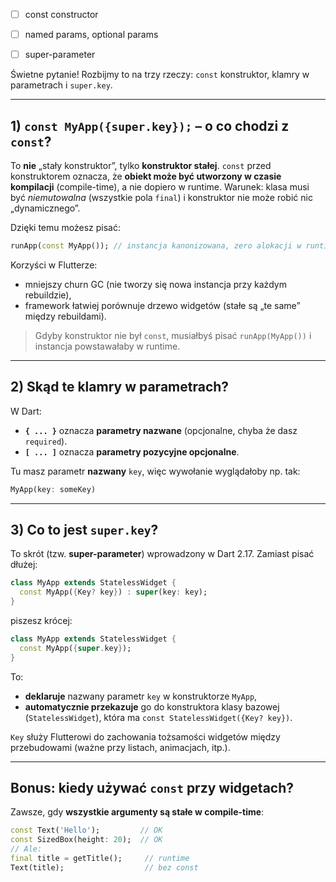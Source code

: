 - [ ] const constructor
- [ ] named params, optional params
- [ ] super-parameter


Świetne pytanie! Rozbijmy to na trzy rzeczy: `const` konstruktor, klamry w parametrach i `super.key`.

---

## 1) `const MyApp({super.key});` – o co chodzi z `const`?

To **nie** „stały konstruktor”, tylko **konstruktor stałej**.
`const` przed konstruktorem oznacza, że **obiekt może być utworzony w czasie kompilacji** (compile-time), a nie dopiero w runtime. Warunek: klasa musi być *niemutowalna* (wszystkie pola `final`) i konstruktor nie może robić nic „dynamicznego”.

Dzięki temu możesz pisać:

```dart
runApp(const MyApp()); // instancja kanonizowana, zero alokacji w runtime
```

Korzyści w Flutterze:

* mniejszy churn GC (nie tworzy się nowa instancja przy każdym rebuildzie),
* framework łatwiej porównuje drzewo widgetów (stałe są „te same” między rebuildami).

> Gdyby konstruktor nie był `const`, musiałbyś pisać `runApp(MyApp())` i instancja powstawałaby w runtime.

---

## 2) Skąd te **klamry** w parametrach?

W Dart:

* **`{ ... }`** oznacza **parametry nazwane** (opcjonalne, chyba że dasz `required`).
* **`[ ... ]`** oznacza **parametry pozycyjne opcjonalne**.

Tu masz parametr **nazwany** `key`, więc wywołanie wyglądałoby np. tak:

```dart
MyApp(key: someKey)
```

---

## 3) Co to jest `super.key`?

To skrót (tzw. **super-parameter**) wprowadzony w Dart 2.17.
Zamiast pisać dłużej:

```dart
class MyApp extends StatelessWidget {
  const MyApp({Key? key}) : super(key: key);
}
```

piszesz krócej:

```dart
class MyApp extends StatelessWidget {
  const MyApp({super.key});
}
```

To:

* **deklaruje** nazwany parametr `key` w konstruktorze `MyApp`,
* **automatycznie przekazuje** go do konstruktora klasy bazowej (`StatelessWidget`), która ma `const StatelessWidget({Key? key})`.

`Key` służy Flutterowi do zachowania tożsamości widgetów między przebudowami (ważne przy listach, animacjach, itp.).

---

## Bonus: kiedy używać `const` przy widgetach?

Zawsze, gdy **wszystkie argumenty są stałe w compile-time**:

```dart
const Text('Hello');         // OK
const SizedBox(height: 20);  // OK
// Ale:
final title = getTitle();     // runtime
Text(title);                  // bez const
```
